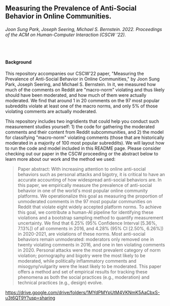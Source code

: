 ## Measuring the Prevalence of Anti-Social Behavior in Online Communities.
###### Joon Sung Park, Joseph Seering, Michael S. Bernstein. 2022. Proceedings of the ACM on Human-Computer Interaction (CSCW ’22). 
<br>

#### Background
This repository accompanies our CSCW'22 paper, "Measuring the Prevalence of Anti-Social Behavior in Online Communities," by Joon Sung Park, Joseph Seering, and Michael S. Bernstein. In it, we measured how much of the comments on Reddit are "macro-norm" violating and thus likely should have been moderated, and how much of them were actually moderated. We find that around 1 in 20 comments on the 97 most popular subreddits violate at least one of the macro norms, and only 5% of those violating comments are actually moderated. 

This repository includes two ingridients that could help you conduct such measurement studies yourself: 1) the code for gathering the moderated comments and their content from Reddit subcommunities, and 2) the model for classifying "macro-norm" violating comments (those that are historically moderated in a majority of 100 most popular subreddits). We will layout how to run the code and model included in this README page. Please consider checking out our paper in the CSCW proceeding or the abstract below to learn more about our work and the method we used: 

> Paper abstract: With increasing attention to online anti-social behaviors such as personal attacks and bigotry, it is critical to have an accurate accounting of how widespread anti-social behaviors are. In this paper, we empirically measure the prevalence of anti-social behavior in one of the world's most popular online community platforms. We operationalize this goal as measuring the proportion of unmoderated comments in the 97 most popular communities on Reddit that violate eight widely accepted platform norms. To achieve this goal, we contribute a human-AI pipeline for identifying these violations and a bootstrap sampling method to quantify measurement uncertainty. We find that 6.25% (95% Confidence Interval [5.36%, 7.13%]) of all comments in 2016, and 4.28% (95% CI [2.50%, 6.26%]) in 2020-2021, are violations of these norms. Most anti-social behaviors remain unmoderated: moderators only removed one in twenty violating comments in 2016, and one in ten violating comments in 2020. Personal attacks were the most prevalent category of norm violation; pornography and bigotry were the most likely to be moderated, while politically inflammatory comments and misogyny/vulgarity were the least likely to be moderated. This paper offers a method and set of empirical results for tracking these phenomena as both the social practices (e.g., moderation) and technical practices (e.g., design) evolve.

https://drive.google.com/drive/folders/1MYdPMYpUtM4VKNmK5AaCbxS-u3t6QT9Y?usp=sharing
